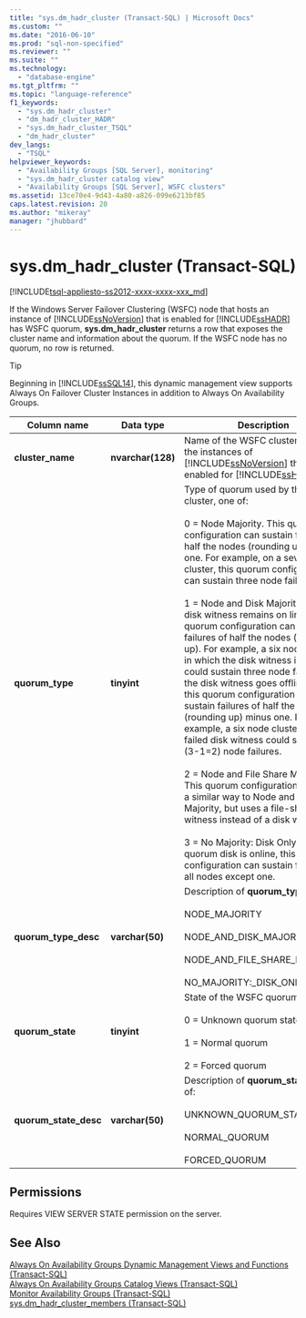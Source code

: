 ```yaml
---
title: "sys.dm_hadr_cluster (Transact-SQL) | Microsoft Docs"
ms.custom: ""
ms.date: "2016-06-10"
ms.prod: "sql-non-specified"
ms.reviewer: ""
ms.suite: ""
ms.technology: 
  - "database-engine"
ms.tgt_pltfrm: ""
ms.topic: "language-reference"
f1_keywords: 
  - "sys.dm_hadr_cluster"
  - "dm_hadr_cluster_HADR"
  - "sys.dm_hadr_cluster_TSQL"
  - "dm_hadr_cluster"
dev_langs: 
  - "TSQL"
helpviewer_keywords: 
  - "Availability Groups [SQL Server], monitoring"
  - "sys.dm_hadr_cluster catalog view"
  - "Availability Groups [SQL Server], WSFC clusters"
ms.assetid: 13ce70e4-9d43-4a80-a826-099e6213bf85
caps.latest.revision: 20
ms.author: "mikeray"
manager: "jhubbard"
---
```

# sys.dm_hadr_cluster (Transact-SQL)
[!INCLUDE[tsql-appliesto-ss2012-xxxx-xxxx-xxx_md](../../includes/tsql-appliesto-ss2012-xxxx-xxxx-xxx-md.md)]

  If the Windows Server Failover Clustering (WSFC) node that hosts an instance of [!INCLUDE[ssNoVersion](../../includes/ssnoversion-md.md)] that is enabled for [!INCLUDE[ssHADR](../../includes/sshadr-md.md)] has WSFC quorum, **sys.dm_hadr_cluster** returns a row that exposes the cluster name and information about the quorum. If the WSFC node has no quorum, no row is returned.  
 > [!TIP]
 > Beginning in [!INCLUDE[ssSQL14](../../includes/sssql14-md.md)], this dynamic management view supports Always On Failover Cluster Instances in addition to Always On Availability Groups.

|Column name|Data type|Description|  
|-----------------|---------------|-----------------|  
|**cluster_name**|**nvarchar(128)**|Name of the WSFC cluster that hosts the instances of [!INCLUDE[ssNoVersion](../../includes/ssnoversion-md.md)] that are enabled for [!INCLUDE[ssHADR](../../includes/sshadr-md.md)].|  
|**quorum_type**|**tinyint**|Type of quorum used by this WSFC cluster, one of:<br /><br /> 0 = Node Majority. This quorum configuration can sustain failures of half the nodes (rounding up) minus one. For example, on a seven node cluster, this quorum configuration can sustain three node failures.<br /><br /> 1 = Node and Disk Majority. If the disk witness remains on line, this quorum configuration can sustain failures of half the nodes (rounding up). For example, a six node cluster in which the disk witness is online could sustain three node failures. If the disk witness goes offline or fails, this quorum configuration can sustain failures of half the nodes (rounding up) minus one. For example, a six node cluster with a failed disk witness could sustain two (3-1=2) node failures.<br /><br /> 2 = Node and File Share Majority. This quorum configuration works in a similar way to Node and Disk Majority, but uses a file-share witness instead of a disk witness.<br /><br /> 3 = No Majority: Disk Only. If the quorum disk is online, this quorum configuration can sustain failures of all nodes except one.|  
|**quorum_type_desc**|**varchar(50)**|Description of **quorum_type**, one of:<br /><br /> NODE_MAJORITY<br /><br /> NODE_AND_DISK_MAJORITY<br /><br /> NODE_AND_FILE_SHARE_MAJORITY<br /><br /> NO_MAJORITY:_DISK_ONLY|  
|**quorum_state**|**tinyint**|State of the WSFC quorum, one of:<br /><br /> 0 = Unknown quorum state<br /><br /> 1 = Normal quorum<br /><br /> 2 = Forced quorum|  
|**quorum_state_desc**|**varchar(50)**|Description of **quorum_state**, one of:<br /><br /> UNKNOWN_QUORUM_STATE<br /><br /> NORMAL_QUORUM<br /><br /> FORCED_QUORUM|  
  
## Permissions  
 Requires VIEW SERVER STATE permission on the server.  
  
## See Also  
 [Always On Availability Groups Dynamic Management Views and Functions &#40;Transact-SQL&#41;](../../relational-databases/system-dynamic-management-views/always-on-availability-groups-dynamic-management-views-functions.md)   
 [Always On Availability Groups Catalog Views &#40;Transact-SQL&#41;](../../relational-databases/system-catalog-views/always-on-availability-groups-catalog-views-transact-sql.md)   
 [Monitor Availability Groups &#40;Transact-SQL&#41;](../../database-engine/availability-groups/windows/monitor-availability-groups-transact-sql.md)   
 [sys.dm_hadr_cluster_members &#40;Transact-SQL&#41;](../../relational-databases/system-dynamic-management-views/sys-dm-hadr-cluster-members-transact-sql.md)  
  
  